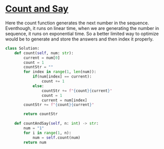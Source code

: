 # [Count and Say](https://leetcode.com/explore/interview/card/top-interview-questions-easy/127/strings/886/)

Here the count function generates the next number in the sequence. Eventhough, it runs on linear time, when we are generating the number in sequence, it runs on exponential time. So a better limited way to optimize would be to generate and store the answers and then index it properly.

```python
class Solution:
    def count(self, num: str):
        current = num[0]
        count = 1
        countStr = ""
        for index in range(1, len(num)):
            if(num[index] == current):
                count += 1
            else:
                countStr += f"{count}{current}"
                count = 1
                current = num[index]
        countStr += f"{count}{current}"

        return countStr
    
    def countAndSay(self, n: int) -> str:
        num = "1"
        for i in range(1, n):
            num = self.count(num)
        return num
```        